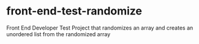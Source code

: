 front-end-test-randomize
========================

Front End Developer Test Project that randomizes an array and creates an unordered list from the randomized array
